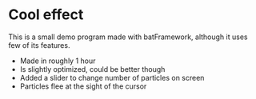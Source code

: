# Cool effect

This is a small demo program made with batFramework, although it uses few of its features.

- Made in roughly 1 hour
- Is slightly optimized, could be better though
- Added a slider to change number of particles on screen
- Particles flee at the sight of the cursor

